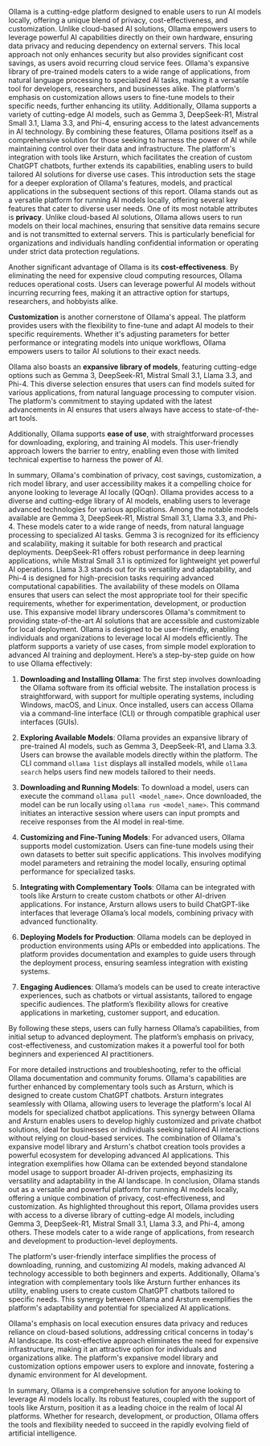Ollama is a cutting-edge platform designed to enable users to run AI models locally, offering a unique blend of privacy, cost-effectiveness, and customization. Unlike cloud-based AI solutions, Ollama empowers users to leverage powerful AI capabilities directly on their own hardware, ensuring data privacy and reducing dependency on external servers. This local approach not only enhances security but also provides significant cost savings, as users avoid recurring cloud service fees. Ollama's expansive library of pre-trained models caters to a wide range of applications, from natural language processing to specialized AI tasks, making it a versatile tool for developers, researchers, and businesses alike. The platform's emphasis on customization allows users to fine-tune models to their specific needs, further enhancing its utility. Additionally, Ollama supports a variety of cutting-edge AI models, such as Gemma 3, DeepSeek-R1, Mistral Small 3.1, Llama 3.3, and Phi-4, ensuring access to the latest advancements in AI technology. By combining these features, Ollama positions itself as a comprehensive solution for those seeking to harness the power of AI while maintaining control over their data and infrastructure. The platform's integration with tools like Arsturn, which facilitates the creation of custom ChatGPT chatbots, further extends its capabilities, enabling users to build tailored AI solutions for diverse use cases. This introduction sets the stage for a deeper exploration of Ollama's features, models, and practical applications in the subsequent sections of this report.
Ollama stands out as a versatile platform for running AI models locally, offering several key features that cater to diverse user needs. One of its most notable attributes is **privacy**. Unlike cloud-based AI solutions, Ollama allows users to run models on their local machines, ensuring that sensitive data remains secure and is not transmitted to external servers. This is particularly beneficial for organizations and individuals handling confidential information or operating under strict data protection regulations. 

Another significant advantage of Ollama is its **cost-effectiveness**. By eliminating the need for expensive cloud computing resources, Ollama reduces operational costs. Users can leverage powerful AI models without incurring recurring fees, making it an attractive option for startups, researchers, and hobbyists alike. 

**Customization** is another cornerstone of Ollama's appeal. The platform provides users with the flexibility to fine-tune and adapt AI models to their specific requirements. Whether it's adjusting parameters for better performance or integrating models into unique workflows, Ollama empowers users to tailor AI solutions to their exact needs. 

Ollama also boasts an **expansive library of models**, featuring cutting-edge options such as Gemma 3, DeepSeek-R1, Mistral Small 3.1, Llama 3.3, and Phi-4. This diverse selection ensures that users can find models suited for various applications, from natural language processing to computer vision. The platform's commitment to staying updated with the latest advancements in AI ensures that users always have access to state-of-the-art tools. 

Additionally, Ollama supports **ease of use**, with straightforward processes for downloading, exploring, and training AI models. This user-friendly approach lowers the barrier to entry, enabling even those with limited technical expertise to harness the power of AI. 

In summary, Ollama's combination of privacy, cost savings, customization, a rich model library, and user accessibility makes it a compelling choice for anyone looking to leverage AI locally (QOqn).
Ollama provides access to a diverse and cutting-edge library of AI models, enabling users to leverage advanced technologies for various applications. Among the notable models available are Gemma 3, DeepSeek-R1, Mistral Small 3.1, Llama 3.3, and Phi-4. These models cater to a wide range of needs, from natural language processing to specialized AI tasks. Gemma 3 is recognized for its efficiency and scalability, making it suitable for both research and practical deployments. DeepSeek-R1 offers robust performance in deep learning applications, while Mistral Small 3.1 is optimized for lightweight yet powerful AI operations. Llama 3.3 stands out for its versatility and adaptability, and Phi-4 is designed for high-precision tasks requiring advanced computational capabilities. The availability of these models on Ollama ensures that users can select the most appropriate tool for their specific requirements, whether for experimentation, development, or production use. This expansive model library underscores Ollama's commitment to providing state-of-the-art AI solutions that are accessible and customizable for local deployment.
Ollama is designed to be user-friendly, enabling individuals and organizations to leverage local AI models efficiently. The platform supports a variety of use cases, from simple model exploration to advanced AI training and deployment. Here’s a step-by-step guide on how to use Ollama effectively:

1. **Downloading and Installing Ollama**: The first step involves downloading the Ollama software from its official website. The installation process is straightforward, with support for multiple operating systems, including Windows, macOS, and Linux. Once installed, users can access Ollama via a command-line interface (CLI) or through compatible graphical user interfaces (GUIs).

2. **Exploring Available Models**: Ollama provides an expansive library of pre-trained AI models, such as Gemma 3, DeepSeek-R1, and Llama 3.3. Users can browse the available models directly within the platform. The CLI command `ollama list` displays all installed models, while `ollama search` helps users find new models tailored to their needs.

3. **Downloading and Running Models**: To download a model, users can execute the command `ollama pull <model_name>`. Once downloaded, the model can be run locally using `ollama run <model_name>`. This command initiates an interactive session where users can input prompts and receive responses from the AI model in real-time.

4. **Customizing and Fine-Tuning Models**: For advanced users, Ollama supports model customization. Users can fine-tune models using their own datasets to better suit specific applications. This involves modifying model parameters and retraining the model locally, ensuring optimal performance for specialized tasks.

5. **Integrating with Complementary Tools**: Ollama can be integrated with tools like Arsturn to create custom chatbots or other AI-driven applications. For instance, Arsturn allows users to build ChatGPT-like interfaces that leverage Ollama’s local models, combining privacy with advanced functionality.

6. **Deploying Models for Production**: Ollama models can be deployed in production environments using APIs or embedded into applications. The platform provides documentation and examples to guide users through the deployment process, ensuring seamless integration with existing systems.

7. **Engaging Audiences**: Ollama’s models can be used to create interactive experiences, such as chatbots or virtual assistants, tailored to engage specific audiences. The platform’s flexibility allows for creative applications in marketing, customer support, and education.

By following these steps, users can fully harness Ollama’s capabilities, from initial setup to advanced deployment. The platform’s emphasis on privacy, cost-effectiveness, and customization makes it a powerful tool for both beginners and experienced AI practitioners.

For more detailed instructions and troubleshooting, refer to the official Ollama documentation and community forums.
Ollama's capabilities are further enhanced by complementary tools such as Arsturn, which is designed to create custom ChatGPT chatbots. Arsturn integrates seamlessly with Ollama, allowing users to leverage the platform's local AI models for specialized chatbot applications. This synergy between Ollama and Arsturn enables users to develop highly customized and private chatbot solutions, ideal for businesses or individuals seeking tailored AI interactions without relying on cloud-based services. The combination of Ollama's expansive model library and Arsturn's chatbot creation tools provides a powerful ecosystem for developing advanced AI applications. This integration exemplifies how Ollama can be extended beyond standalone model usage to support broader AI-driven projects, emphasizing its versatility and adaptability in the AI landscape.
In conclusion, Ollama stands out as a versatile and powerful platform for running AI models locally, offering a unique combination of privacy, cost-effectiveness, and customization. As highlighted throughout this report, Ollama provides users with access to a diverse library of cutting-edge AI models, including Gemma 3, DeepSeek-R1, Mistral Small 3.1, Llama 3.3, and Phi-4, among others. These models cater to a wide range of applications, from research and development to production-level deployments. 

The platform's user-friendly interface simplifies the process of downloading, running, and customizing AI models, making advanced AI technology accessible to both beginners and experts. Additionally, Ollama's integration with complementary tools like Arsturn further enhances its utility, enabling users to create custom ChatGPT chatbots tailored to specific needs. This synergy between Ollama and Arsturn exemplifies the platform's adaptability and potential for specialized AI applications.

Ollama's emphasis on local execution ensures data privacy and reduces reliance on cloud-based solutions, addressing critical concerns in today's AI landscape. Its cost-effective approach eliminates the need for expensive infrastructure, making it an attractive option for individuals and organizations alike. The platform's expansive model library and customization options empower users to explore and innovate, fostering a dynamic environment for AI development.

In summary, Ollama is a comprehensive solution for anyone looking to leverage AI models locally. Its robust features, coupled with the support of tools like Arsturn, position it as a leading choice in the realm of local AI platforms. Whether for research, development, or production, Ollama offers the tools and flexibility needed to succeed in the rapidly evolving field of artificial intelligence.


